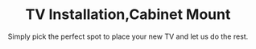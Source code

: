 ---
sort_key: 34
layout: "sku"
id: tv-installation-cabinet-mount-TV
title: "TV Installation,Cabinet Mount"
heading: "TV Installation,Cabinet Mount"
subtitle: "Simply pick the perfect spot to place your new TV and let us do the rest."
category: "Home Entertainment"
category_description: "Services for TVs and Home Theatre devices."
features:
 - feature: "As part of our cabinet mount service, we’ll visit your place and" - feature: "Set up TV and connect to the internet, existing power and all existing components" - feature: "All cables neatly arranged" - feature: "Clean up and remove rubbish" - feature: "Complete setup diagram and leave in customer folder" - feature: "Demonstrate new TV" - feature: "Connect TV to suitable and functioning home network using existing wall outlet or wireless network"
price: "159"
unit: "TV"
australia_only: "Yes"
---